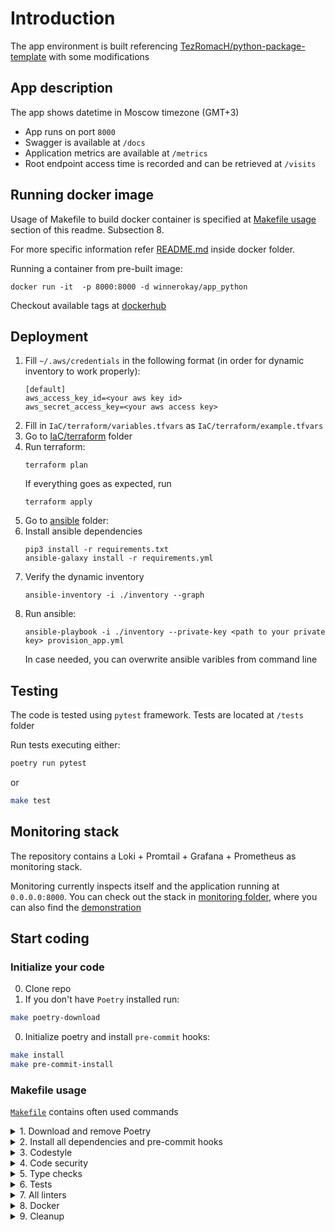 # Introduction

The app environment is built
referencing [TezRomacH/python-package-template](https://github.com/TezRomacH/python-package-template)
with some modifications

## App description

The app shows datetime in Moscow timezone (GMT+3)

- App runs on port `8000`
- Swagger is available at `/docs`
- Application metrics are available at `/metrics`
- Root endpoint access time is recorded and can be retrieved at `/visits`

## Running docker image

Usage of Makefile to build docker container is specified at [Makefile usage](https://github.com/WinnerOK/devops/tree/main#makefile-usage) section of this readme. Subsection 8.

For more specific information refer [README.md](https://github.com/WinnerOK/devops/blob/main/docker/README.md) inside docker folder.

Running a container from pre-built image:

```
docker run -it  -p 8000:8000 -d winnerokay/app_python
```

Checkout available tags at [dockerhub](https://hub.docker.com/repository/docker/winnerokay/app_python)

## Deployment

1. Fill `~/.aws/credentials` in the following format (in order for dynamic inventory to work properly):
   ```
   [default]
   aws_access_key_id=<your aws key id>
   aws_secret_access_key=<your aws access key>
   ```
1. Fill in `IaC/terraform/variables.tfvars`
   as `IaC/terraform/example.tfvars`
1. Go to [IaC/terraform](./IaC/terraform) folder
1. Run terraform:
   ```
   terraform plan
   ```
   If everything goes as expected, run
   ```
   terraform apply
   ```
1. Go to [ansible](./ansible) folder:
1. Install ansible dependencies
   ```
   pip3 install -r requirements.txt
   ansible-galaxy install -r requirements.yml
   ```
1. Verify the dynamic inventory
   ```
   ansible-inventory -i ./inventory --graph
   ```
1. Run ansible:
   ```
   ansible-playbook -i ./inventory --private-key <path to your private key> provision_app.yml
   ```
   In case needed, you can overwrite ansible varibles from command line

## Testing

The code is tested using `pytest` framework.
Tests are located at `/tests` folder

Run tests executing either:

```bash
poetry run pytest
```

or

```bash
make test
```

## Monitoring stack

The repository contains a Loki + Promtail + Grafana + Prometheus as monitoring stack.

Monitoring currently inspects itself and the application running at `0.0.0.0:8000`.
You can check out the stack in [monitoring folder](./monitoring), where you can also find the [demonstration](./monitoring/LOGGING.md)

## Start coding

### Initialize your code

0. Clone repo
1. If you don't have `Poetry` installed run:

```bash
make poetry-download
```

0. Initialize poetry and install `pre-commit` hooks:

```bash
make install
make pre-commit-install
```

### Makefile usage

[`Makefile`](https://github.com/WinnerOK/devops/blob/main/Makefile) contains often used commands

<details>
<summary>1. Download and remove Poetry</summary>
<p>   

Download and install Poetry:

```bash
make poetry-download
```

Uninstall Poetry

```bash
make poetry-remove
```

</p>
</details>

<details>
<summary>2. Install all dependencies and pre-commit hooks</summary>
<p>

Install requirements:

```bash
make install
```

Install pre-commit hooks:

```bash
make pre-commit-install
```

</p>
</details>

<details>
<summary>3. Codestyle</summary>
<p>

Automatic formatting uses `pyupgrade`, `isort` and `black`.

```bash
make format
```

Codestyle checks only, without rewriting files (uses `isort`, `black` and `darglint`):

```bash
make check-codestyle
```

</details>
<details>
<summary>4. Code security</summary>
<p>
Launch `Poetry` integrity checks, dependency vulnerability checks via `Safety`
and code analysis using `Bandit`.

```bash
make check-safety
```

</p>
</details>

<details>
<summary>5. Type checks</summary>
<p>

Run `mypy` type checker

```bash
make mypy
```

</p>
</details>

<details>
<summary>6. Tests</summary>
<p>

Run `pytest`

```bash
make test
```

</p>
</details>

<details>
<summary>7. All linters</summary>
<p>
test, codestyle checks, mypy checks and safety checks:
```bash
make lint
```
</p>
</details>

<details>
<summary>8. Docker</summary>
<p>

```bash
make docker-build
```

which is equivalent to:

```bash
make docker-build VERSION=latest
```

Remove docker image with

```bash
make docker-remove
```

Docker [readme](https://github.com/WinnerOK/devops/blob/main/docker/README.md).

</p>
</details>

<details>
<summary>9. Cleanup</summary>
<p>
Delete pycache files

```bash
make pycache-remove
```

Or to remove pycache, build and docker image run:

```bash
make clean-all
```

</p>

</details>
